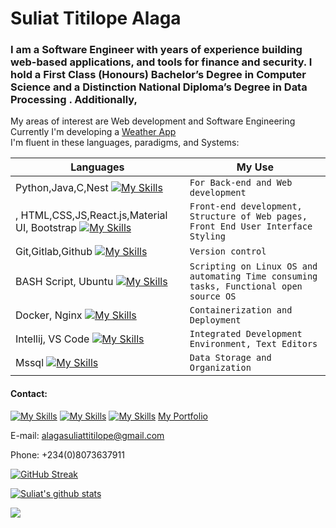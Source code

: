 # Suliat Titilope Alaga

### [](https://github.com/lope1999#im-an-enthusiastic-software-engineer-and-full-stack-web-developer)I am a Software Engineer with years of experience building web-based applications, and tools for finance and security. I hold a First Class (Honours) Bachelor’s Degree in Computer Science and a Distinction National Diploma’s Degree in Data Processing . Additionally,

My areas of interest are Web development and  Software Engineering   
Currently I'm developing a  [Weather App](https://suliat-weather-app.netlify.app/)  
I'm fluent in these languages, paradigms, and Systems:  

|                           Languages                                        |                                                      My Use                      |
|----------------------------------------------------------------------------|----------------------------------------------------------------------------------|
|Python,Java,C,Nest [![My Skills](https://skillicons.dev/icons?i=python,java,c,nest)](https://skillicons.dev) |`For Back-end and Web development`            |
|, HTML,CSS,JS,React.js,Material UI, Bootstrap [![My Skills](https://skillicons.dev/icons?i=html,css,js,react,mui,bootstrap)](https://skillicons.dev)                  |`Front-end development, Structure of Web pages, Front End User Interface Styling`    |
|Git,Gitlab,Github  [![My Skills](https://skillicons.dev/icons?i=git,gitlab,github)](https://skillicons.dev)|`Version control`|
|BASH Script, Ubuntu  [![My Skills](https://skillicons.dev/icons?i=bash,linux)](https://skillicons.dev)|`Scripting on Linux OS and automating Time consuming tasks, Functional open source OS`|
|Docker, Nginx  [![My Skills](https://skillicons.dev/icons?i=docker,nginx)](https://skillicons.dev)|`Containerization and Deployment`|
|Intellij, VS Code  [![My Skills](https://skillicons.dev/icons?i=idea,vscode)](https://skillicons.dev)|`Integrated Development Environment, Text Editors`|
|Mssql  [![My Skills](https://skillicons.dev/icons?i=mysql)](https://skillicons.dev)|`Data Storage and Organization`|

#### [](https://github.com/lope1999#contact-)Contact:  
 [![My Skills](https://skillicons.dev/icons?i=twitter)](https://twitter.com/AlagaSuliat)
 [![My Skills](https://skillicons.dev/icons?i=linkedin)](https://www.linkedin.com/in/suliat-alaga-57b023149/)
 [![My Skills](https://skillicons.dev/icons?i=instagram)](https://instagram.com/___lope?igshid=YmMyMTA2M2Y=)
 [My Portfolio ](https://suliat-portfolio.vercel.app)  

E-mail:  [alagasuliattitilope@gmail.com](mailto:adeyeriopeoluwa05@gmail.com)  

Phone: +234(0)8073637911

[![GitHub Streak](https://streak-stats.demolab.com?user=lope1999&theme=monokai&mode=weekly)](https://git.io/streak-stats)


[![Suliat's  github stats](https://github-readme-stats.vercel.app/api?username=lope1999&theme=monokai)](https://github.com/lope1999/github-readme-stats)

<img src="https://github-readme-stats.vercel.app/api/top-langs/?username=lope1999&theme=monokai"/>



